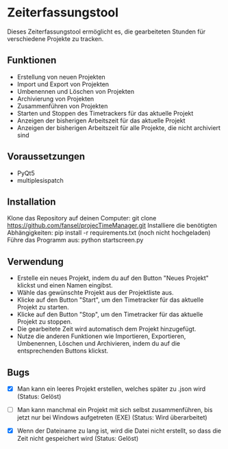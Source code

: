 # Zeiterfassungstool

Dieses Zeiterfassungstool ermöglicht es, die gearbeiteten Stunden für verschiedene Projekte zu tracken.

## Funktionen

- Erstellung von neuen Projekten
- Import und Export von Projekten
- Umbenennen und Löschen von Projekten
- Archivierung von Projekten
- Zusammenführen von Projekten
- Starten und Stoppen des Timetrackers für das aktuelle Projekt
- Anzeigen der bisherigen Arbeitszeit für das aktuelle Projekt
- Anzeigen der bisherigen Arbeitszeit für alle Projekte, die nicht archiviert sind


## Voraussetzungen
- PyQt5
- multiplesispatch

## Installation

Klone das Repository auf deinen Computer:
git clone https://github.com/fansel/projecTimeManager.git
Installiere die benötigten Abhängigkeiten:
pip install -r requirements.txt (noch nicht hochgeladen)
Führe das Programm aus:
python startscreen.py

## Verwendung

- Erstelle ein neues Projekt, indem du auf den Button "Neues Projekt" klickst und einen Namen eingibst.
- Wähle das gewünschte Projekt aus der Projektliste aus.
- Klicke auf den Button "Start", um den Timetracker für das aktuelle Projekt zu starten.
- Klicke auf den Button "Stop", um den Timetracker für das aktuelle Projekt zu stoppen. 
- Die gearbeitete Zeit wird automatisch dem Projekt hinzugefügt.
- Nutze die anderen Funktionen wie Importieren, Exportieren, Umbenennen, Löschen und Archivieren, indem du auf die entsprechenden Buttons klickst.


## Bugs 

- [x] Man kann ein leeres Projekt erstellen, welches später zu .json wird (Status: Gelöst)
- [ ] Man kann manchmal ein Projekt mit sich selbst zusammenführen, bis jetzt nur bei Windows aufgetreten (EXE) (Status: Wird überarbeitet)
- [x] Wenn der Dateiname zu lang ist, wird die Datei nicht erstellt, so dass die Zeit nicht gespeichert wird (Status: Gelöst)

